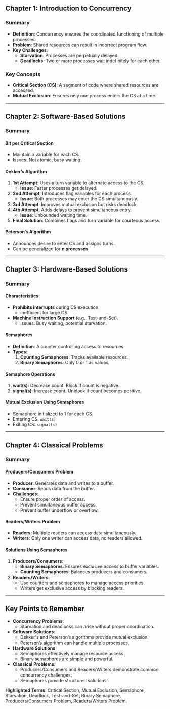 
## Chapter 1: Introduction to Concurrency
### Summary
- **Definition**: Concurrency ensures the coordinated functioning of multiple processes.
- **Problem**: Shared resources can result in incorrect program flow.
- **Key Challenges**:
  - **Starvation**: Processes are perpetually delayed.
  - **Deadlocks**: Two or more processes wait indefinitely for each other.

### Key Concepts
- **Critical Section (CS)**: A segment of code where shared resources are accessed.
- **Mutual Exclusion**: Ensures only one process enters the CS at a time.

---

## Chapter 2: Software-Based Solutions
### Summary
#### Bit per Critical Section
- Maintain a variable for each CS.
- Issues: Not atomic, busy waiting.

#### Dekker’s Algorithm
1. **1st Attempt**: Uses a turn variable to alternate access to the CS.
   - **Issue**: Faster processes get delayed.
2. **2nd Attempt**: Introduces flag variables for each process.
   - **Issue**: Both processes may enter the CS simultaneously.
3. **3rd Attempt**: Improves mutual exclusion but risks deadlock.
4. **4th Attempt**: Adds delays to prevent simultaneous entry.
   - **Issue**: Unbounded waiting time.
5. **Final Solution**: Combines flags and turn variable for courteous access.

#### Peterson’s Algorithm
- Announces desire to enter CS and assigns turns.
- Can be generalized for **n processes**.

---

## Chapter 3: Hardware-Based Solutions
### Summary
#### Characteristics
- **Prohibits interrupts** during CS execution.
  - Inefficient for large CS.
- **Machine Instruction Support** (e.g., Test-and-Set).
  - Issues: Busy waiting, potential starvation.

#### Semaphores
- **Definition**: A counter controlling access to resources.
- **Types**:
  1. **Counting Semaphores**: Tracks available resources.
  2. **Binary Semaphores**: Only 0 or 1 as values.

#### Semaphore Operations
1. **wait(s)**: Decrease count. Block if count is negative.
2. **signal(s)**: Increase count. Unblock if count becomes positive.

#### Mutual Exclusion Using Semaphores
- Semaphore initialized to 1 for each CS.
- Entering CS: `wait(s)`
- Exiting CS: `signal(s)`

---

## Chapter 4: Classical Problems
### Summary
#### Producers/Consumers Problem
- **Producer**: Generates data and writes to a buffer.
- **Consumer**: Reads data from the buffer.
- **Challenges**:
  - Ensure proper order of access.
  - Prevent simultaneous buffer access.
  - Prevent buffer underflow or overflow.

#### Readers/Writers Problem
- **Readers**: Multiple readers can access data simultaneously.
- **Writers**: Only one writer can access data, no readers allowed.

#### Solutions Using Semaphores
1. **Producers/Consumers**:
   - **Binary Semaphores**: Ensures exclusive access to buffer variables.
   - **Counting Semaphores**: Balances producers and consumers.
2. **Readers/Writers**:
   - Use counters and semaphores to manage access priorities.
   - Writers get exclusive access by blocking readers.

---

## Key Points to Remember
- **Concurrency Problems**:
  - Starvation and deadlocks can arise without proper coordination.
- **Software Solutions**:
  - Dekker's and Peterson’s algorithms provide mutual exclusion.
  - Peterson’s algorithm can handle multiple processes.
- **Hardware Solutions**:
  - Semaphores effectively manage resource access.
  - Binary semaphores are simple and powerful.
- **Classical Problems**:
  - Producers/Consumers and Readers/Writers demonstrate common concurrency challenges.
  - Semaphores provide structured solutions.

**Highlighted Terms**: Critical Section, Mutual Exclusion, Semaphore, Starvation, Deadlock, Test-and-Set, Binary Semaphore, Producers/Consumers Problem, Readers/Writers Problem.

